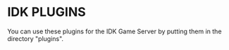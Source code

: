IDK PLUGINS
========

You can use these plugins for the IDK Game Server by putting them in the directory "plugins".
